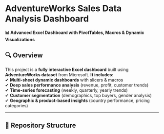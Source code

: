 # **AdventureWorks Sales Data Analysis Dashboard**  
**📊 Advanced Excel Dashboard with PivotTables, Macros & Dynamic Visualizations**  

## **🔍 Overview**  
This project is a **fully interactive Excel dashboard** built using **AdventureWorks dataset** from Microsoft.
**It includes:**  
✔ **Multi-sheet dynamic dashboards** with slicers & macros  
✔ **Deep sales performance analysis** (revenue, profit, customer trends)  
✔ **Time-series forecasting** (weekly, quarterly, yearly trends)  
✔ **Customer segmentation** (demographics, top buyers, gender analysis)  
✔ **Geographic & product-based insights** (country performance, pricing categories)  

---

## **📂 Repository Structure**  
